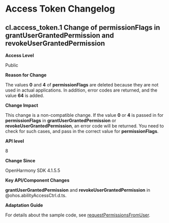 # Access Token Changelog
## cl.access_token.1 Change of permissionFlags in grantUserGrantedPermission and revokeUserGrantedPermission

**Access Level**

Public

**Reason for Change**

The values **0** and **4** of **permissionFlags** are deleted because they are not used in actual applications. 
In addition, error codes are returned, and the value **64** is added.

**Change Impact**

This change is a non-compatible change.
If the value **0** or **4** is passed in for **permissionFlags** in **grantUserGrantedPermission** or **revokeUserGrantedPermission**, an error code will be returned. You need to check for such cases, and pass in the correct value for **permissionFlags**.

**API level**

8

**Change Since**

OpenHarmony SDK 4.1.5.5

**Key API/Component Changes**

**grantUserGrantedPermission** and **revokeUserGrantedPermission** in @ohos.abilityAccessCtrl.d.ts.

**Adaptation Guide**

For details about the sample code, see [requestPermissionsFromUser](../../../application-dev/reference/apis-ability-kit/js-apis-abilityAccessCtrl.md#requestpermissionsfromuser9).
